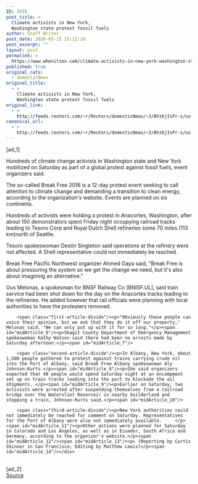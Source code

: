 ```yaml
---
ID: 3655
post_title: >
  Climate activists in New York,
  Washington state protest fossil fuels
author: Staff Writer
post_date: 2016-05-15 15:12:16
post_excerpt: ""
layout: post
permalink: >
  https://www.whenitson.com/climate-activists-in-new-york-washington-state-protest-fossil-fuels/
published: true
original_cats:
  - domesticNews
original_title:
  - >
    Climate activists in New York,
    Washington state protest fossil fuels
original_link:
  - >
    http://feeds.reuters.com/~r/Reuters/domesticNews/~3/BVz6jIsPr-s/us-usa-climatechange-protests-idUSKCN0Y50UJ
canonical_url:
  - >
    http://feeds.reuters.com/~r/Reuters/domesticNews/~3/BVz6jIsPr-s/us-usa-climatechange-protests-idUSKCN0Y50UJ
---
```

 [ad_1]
<br><div id="articleText">
<span id="midArticle_start"/>

<span class="focusParagraph" readability="4"><p><span class="articleLocatio&lt;/span&gt;n">Hundreds of climate change activists in Washington state and New York mobilized on Saturday as part of a global protest against fossil fuels, event organizers said.</span></p></span><span id="midArticle_0"/><p>The so-called Break Free 2016 is a 12-day protest event seeking to call attention to climate change and demanding a transition to clean energy, according to the organization's website. Events are planned on six continents.</p><span id="midArticle_1"/><p>Hundreds of activists were holding a protest in Anacortes, Washington, after about 150 demonstrators spent Friday night occupying railroad tracks leading to Tesoro Corp and Royal Dutch Shell refineries some 70 miles (113 km)north of Seattle.</p><span id="midArticle_2"/><p>Tesoro spokeswoman Destin Singleton said operations at the refinery were not affected. A Shell representative could not immediately be reached.</p><span id="midArticle_3"/><p>Break Free Pacific Northwest organizer Ahmed Gaya said, "Break Free is about pressuring the system so we get the change we need, but it's also about imagining an alternative."</p><span id="midArticle_4"/><p>Gus Melonas, a spokesman for BNSF Railway Co [BNISF.UL],  said train service had been shut down for the day on the Anacortes tracks leading to the refineries. He added however that rail officials were planning with local authorities to have the protesters removed.</p><span id="midArticle_5"/>
        
        <span class="first-article-divide"/><p>"Obviously these people can voice their opinion, but we ask that they do it off our property," Melonas said. "We can only put up with it for so long."</p><span id="midArticle_6"/><p>Skagit County Department of Emergency Management spokeswoman Kathy Watson said there had been no arrests made by Saturday afternoon.</p><span id="midArticle_7"/>
        
        <span class="second-article-divide"/><p>In Albany, New York, about 1,500 people gathered to protest against trains carrying crude oil into the Port of Albany, said Break Free Albany spokeswoman Aly Johnson-Kurts.</p><span id="midArticle_8"/><p>She said organizers expected that 40 people would spend Saturday night at an encampment set up on train tracks leading into the port to blockade the oil shipments. </p><span id="midArticle_9"/><p>Earlier on Saturday, two activists were arrested after suspending themselves from a railroad bridge over the Watervliet Reservoir in nearby Guilderland and stopping a train, Johnson-Kurts said.</p><span id="midArticle_10"/>
        
        <span class="third-article-divide"/><p>New York authorities could not immediately be reached for comment on Saturday. Representatives for the Port of Albany were also not immediately available.     </p><span id="midArticle_11"/><p>Other actions were planned for Saturday in Colorado and Los Angeles, as well as in Ecuador, South Africa and Germany, according to the organizer's website.</p><span id="midArticle_12"/><span id="midArticle_13"/><p> (Reporting by Curtis Skinner in San Francisco; Editing by Matthew Lewis)</p><span id="midArticle_14"/></div>
<br>[ad_2]
<br><a href="http://feeds.reuters.com/~r/Reuters/domesticNews/~3/BVz6jIsPr-s/us-usa-climatechange-protests-idUSKCN0Y50UJ">Source </a>